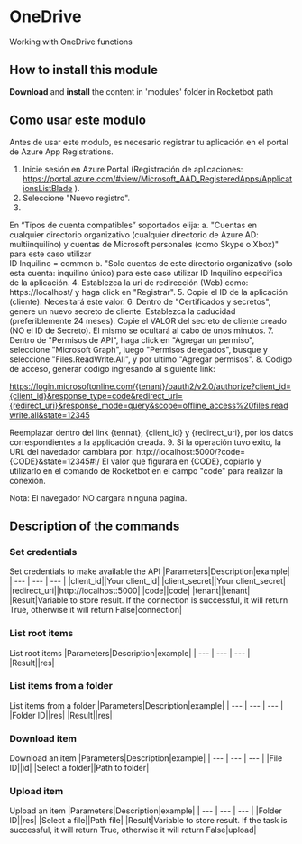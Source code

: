 



# OneDrive
  
Working with OneDrive functions  
  
<!-- ![banner](/docs/imgs/Banner_C:\Users\jmsir\Desktop\RB\Rocketbot\modules\OneDrive.png) -->
## How to install this module
  
__Download__ and __install__ the content in 'modules' folder in Rocketbot path  



## Como usar este modulo

Antes de usar este modulo, es necesario registrar tu aplicación en el portal de Azure App 
Registrations. 

1. Inicie sesión en Azure Portal (Registración de aplicaciones: 
https://portal.azure.com/#view/Microsoft_AAD_RegisteredApps/ApplicationsListBlade ).
2. Seleccione "Nuevo registro".
3. 
En “Tipos de cuenta compatibles” soportados elija:
    a. "Cuentas en cualquier directorio organizativo (cualquier 
directorio de Azure AD: multiinquilino) y cuentas de Microsoft personales (como Skype o Xbox)" para este caso utilizar  
ID Inquilino = common
    b. "Solo cuentas de este directorio organizativo (solo esta cuenta: inquilino único) para este
 caso utilizar ID Inquilino especifica de la aplicación.
4. Establezca la uri de redirección (Web) como: 
https://localhost/ y haga click en "Registrar".
5. Copie el ID de la aplicación (cliente). Necesitará este valor.
6. 
Dentro de "Certificados y secretos", genere un nuevo secreto de cliente. Establezca la caducidad (preferiblemente 24 
meses). Copie el VALOR del secreto de cliente creado (NO el ID de Secreto). El mismo se ocultará al cabo de unos 
minutos.
7. Dentro de "Permisos de API", haga click en "Agregar un permiso", seleccione "Microsoft Graph", luego 
"Permisos delegados", busque y seleccione "Files.ReadWrite.All", y por ultimo "Agregar permisos".
8. Codigo de acceso, 
generar codigo ingresando al siguiente link:

https://login.microsoftonline.com/{tenant}/oauth2/v2.0/authorize?client_id={client_id}&response_type=code&redirect_uri={redirect_uri}&response_mode=query&scope=offline_access%20files.readwrite.all&state=12345

Reemplazar dentro del link {tennat}, {client_id} y {redirect_uri}, por los datos correspondientes a la applicación 
creada.
9. Si la operación tuvo exito, la URL del navedador cambiara por: 
http://localhost:5000/?code={CODE}&state=12345#!/ 
El valor que figurara en {CODE}, copiarlo y utilizarlo en el comando 
de Rocketbot en el campo "code" para realizar la conexión.

Nota: El navegador NO cargara ninguna pagina.


## Description of the commands

### Set credentials
  
Set credentials to make available the API
|Parameters|Description|example|
| --- | --- | --- |
|client_id||Your client_id|
|client_secret||Your client_secret|
|redirect_uri||http://localhost:5000|
|code||code|
|tenant||tenant|
|Result|Variable to store result. If the connection is successful, it will return True, otherwise it will return False|connection|

### List root items
  
List root items
|Parameters|Description|example|
| --- | --- | --- |
|Result||res|

### List items from a folder
  
List items from a folder
|Parameters|Description|example|
| --- | --- | --- |
|Folder ID||res|
|Result||res|

### Download item
  
Download an item
|Parameters|Description|example|
| --- | --- | --- |
|File ID||id|
|Select a folder||Path to folder|

### Upload item
  
Upload an item
|Parameters|Description|example|
| --- | --- | --- |
|Folder ID||res|
|Select a file||Path file|
|Result|Variable to store result. If the task is successful, it will return True, otherwise it will return False|upload|
